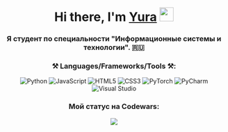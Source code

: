 <h1 align="center">Hi there, I'm <a href="https://daniilshat.ru/" target="_blank">Yura</a> 
<img src="https://github.com/blackcater/blackcater/raw/main/images/Hi.gif" height="32"/></h1>
<h3 align="center">Я студент по специальности "Информационные системы и технологии". 🇷🇺</h3>
<h3 align="center">⚒️ Languages/Frameworks/Tools ⚒️:</h3>

<p align='center'>
<!-- Языки программирования -->
  <img src="https://img.shields.io/badge/Python-%2314354C.svg?&style=for-the-badge&logo=python&logoColor=white" alt="Python">
  <img src="https://img.shields.io/badge/JavaScript-%23F7DF1E.svg?&style=for-the-badge&logo=javascript&logoColor=black" alt="JavaScript">
  <img src="https://img.shields.io/badge/HTML5-%23E34F26.svg?&style=for-the-badge&logo=html5&logoColor=white" alt="HTML5">
  <img src="https://img.shields.io/badge/CSS3-%231572B6.svg?&style=for-the-badge&logo=css3&logoColor=white" alt="CSS3">

  <!-- Фреймворки и библиотеки -->
  <img src="https://img.shields.io/badge/PyTorch-%23EE4C2C.svg?&style=for-the-badge&logo=pytorch&logoColor=white" alt="PyTorch">

  <!-- Программы для кодинга -->
  <img src="https://img.shields.io/badge/PyCharm-%23000000.svg?&style=for-the-badge&logo=pycharm&logoColor=white" alt="PyCharm">
  <img src="https://img.shields.io/badge/Visual_Studio-%23000000.svg?&style=for-the-badge&logo=visualstudio&logoColor=white" alt="Visual Studio">
</p>


<h3 align="center">Мой статус на Codewars:</h3>
<p align="center">
  <img src="https://www.codewars.com/users/YuraTungulin/badges/large?logo=false">
</p>
